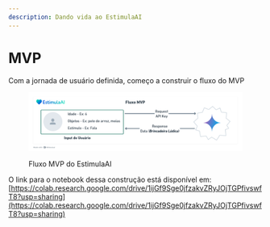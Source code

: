 ```yaml
---
description: Dando vida ao EstimulaAI
---
```


# MVP

Com a jornada de usuário definida, começo a construir o fluxo do MVP

<figure><img src="../.gitbook/assets/image.png" alt=""><figcaption><p>Fluxo MVP do EstimulaAI</p></figcaption></figure>

O link para o notebook dessa construção está disponível em: [https://colab.research.google.com/drive/1ijGf9Sge0jfzakvZRyJOjTGPfivswfT8?usp=sharing](https://colab.research.google.com/drive/1ijGf9Sge0jfzakvZRyJOjTGPfivswfT8?usp=sharing)
